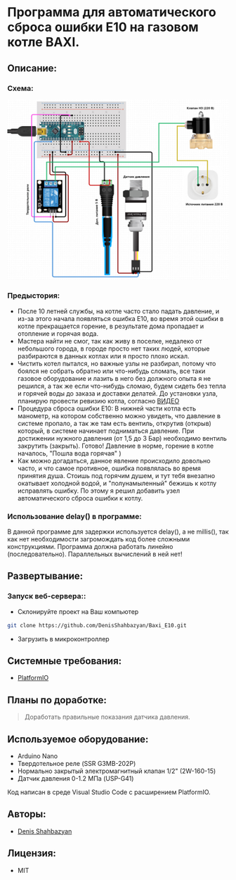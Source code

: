 # Программа для автоматического сброса ошибки E10 на газовом котле BAXI.

## Описание:
### Схема:
<img src="/data/scheme/scheme.jpg" alt="sch" style="max-width: 100%;">

### Предыстория:
-   После 10 летней службы, на котле часто стало падать давление, и из-за этого начала появляться ошибка E10, во время этой ошибки в котле прекращается горение, в результате дома пропадает и отопление и горячая вода.  
-   Мастера найти не смог, так как живу в поселке, недалеко от небольшого города, в городе просто нет таких людей, которые разбираются в данных котлах или я просто плохо искал.  
-   Чистить котел пытался, но важные узлы не разбирал, потому что боялся не собрать обратно или что-нибудь сломать, все таки газовое оборудование и лазить в него без должного опыта я не решился, а так же если что-нибудь сломаю, будем сидеть без тепла и горячей воды до заказа и доставки делатей.  До установки узла, планирую провести ревизию котла, согласно [ВИДЕО](https://www.youtube.com/watch?v=tn-v-GsmKMc)  
-   Процедура сброса ошибки E10: В нижней части котла есть манометр, на котором собственно можно увидеть, что давление в системе пропало, а так же там есть вентиль, открутив (открыв) который, в системе начинает подниматься давление. При достижении нужного давления (от 1,5 до 3 Бар) необходимо вентиль закрутить (закрыть). Готово! Давление в норме, горение в котле началось, "Пошла вода горячая" )  
-   Как можно догадаться, данное явление происходило довольно часто, и что самое противное, ошибка появлялась во время принятия душа. Стоишь под горячим душем, и тут тебя внезапно окатывает холодной водой, и "полунамыленный" бежишь к котлу исправлять ошибку. По этому я решил добавить узел автоматического сброса ошибки к котлу.
### Использование delay() в программе:
В данной программе для задержки используется delay(), а не millis(), так как нет необходимости загромождать код более сложными конструкциями. Программа должна работать линейно (последовательно). Параллельных вычислений в ней нет!

## Развертывание:
### Запуск веб-сервера::
- Склонируйте проект на Ваш компьютер 
```sh 
git clone https://github.com/DenisShahbazyan/Baxi_E10.git
``` 
- Загрузить в микроконтроллер

## Системные требования:
- [PlatformIO](https://platformio.org/install/ide?install=vscode)

## Планы по доработке:
>Доработать правильные показания датчика давления.

## Используемое оборудование:
-   Arduino Nano
-   Твердотельное реле (SSR G3MB-202P)
-   Нормально закрытый электромагнитный клапан 1/2" (2W-160-15)
-   Датчик давления 0-1.2 МПа (USP-G41)

Код написан в среде Visual Studio Code с расширением PlatformIO.

## Авторы:
- [Denis Shahbazyan](https://github.com/DenisShahbazyan)

## Лицензия:
- MIT
